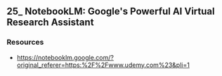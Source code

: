 ## 25_ NotebookLM: Google's Powerful AI Virtual Research Assistant

### Resources
- https://notebooklm.google.com/?original_referer=https:%2F%2Fwww.udemy.com%23&pli=1